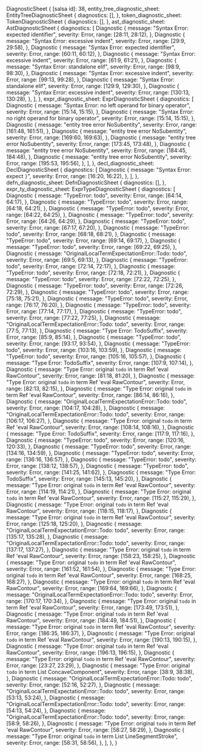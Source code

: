 DiagnosticSheet {
    [salsa id]: 38,
    entity_tree_diagnostic_sheet: EntityTreeDiagnosticSheet {
        diagnostics: [],
    },
    token_diagnostic_sheet: TokenDiagnosticSheet {
        diagnostics: [],
    },
    ast_diagnostic_sheet: AstDiagnosticSheet {
        diagnostics: [
            Diagnostic {
                message: "Syntax Error: expected identifier",
                severity: Error,
                range: [28:11, 28:12),
            },
            Diagnostic {
                message: "Syntax Error: excessive indent",
                severity: Error,
                range: [29:9, 29:58),
            },
            Diagnostic {
                message: "Syntax Error: expected identifier",
                severity: Error,
                range: [60:11, 60:12),
            },
            Diagnostic {
                message: "Syntax Error: excessive indent",
                severity: Error,
                range: [61:9, 61:21),
            },
            Diagnostic {
                message: "Syntax Error: standalone elif",
                severity: Error,
                range: [98:9, 98:30),
            },
            Diagnostic {
                message: "Syntax Error: excessive indent",
                severity: Error,
                range: [99:13, 99:28),
            },
            Diagnostic {
                message: "Syntax Error: standalone elif",
                severity: Error,
                range: [129:9, 129:30),
            },
            Diagnostic {
                message: "Syntax Error: excessive indent",
                severity: Error,
                range: [130:13, 130:28),
            },
        ],
    },
    expr_diagnostic_sheet: ExprDiagnosticSheet {
        diagnostics: [
            Diagnostic {
                message: "Syntax Error: no left operand for binary operator",
                severity: Error,
                range: [15:14, 15:15),
            },
            Diagnostic {
                message: "Syntax Error: no right operand for binary operator",
                severity: Error,
                range: [15:14, 15:15),
            },
            Diagnostic {
                message: "entity tree error NoSubentity",
                severity: Error,
                range: [161:48, 161:51),
            },
            Diagnostic {
                message: "entity tree error NoSubentity",
                severity: Error,
                range: [169:60, 169:63),
            },
            Diagnostic {
                message: "entity tree error NoSubentity",
                severity: Error,
                range: [173:45, 173:48),
            },
            Diagnostic {
                message: "entity tree error NoSubentity",
                severity: Error,
                range: [184:45, 184:48),
            },
            Diagnostic {
                message: "entity tree error NoSubentity",
                severity: Error,
                range: [195:53, 195:56),
            },
        ],
    },
    decl_diagnostic_sheet: DeclDiagnosticSheet {
        diagnostics: [
            Diagnostic {
                message: "Syntax Error: expect `}`",
                severity: Error,
                range: [16:20, 16:22),
            },
        ],
    },
    defn_diagnostic_sheet: DefnDiagnosticSheet {
        diagnostics: [],
    },
    expr_ty_diagnostic_sheet: ExprTypeDiagnosticSheet {
        diagnostics: [
            Diagnostic {
                message: "TypeError: todo",
                severity: Error,
                range: [64:14, 64:17),
            },
            Diagnostic {
                message: "TypeError: todo",
                severity: Error,
                range: [64:18, 64:21),
            },
            Diagnostic {
                message: "TypeError: todo",
                severity: Error,
                range: [64:22, 64:25),
            },
            Diagnostic {
                message: "TypeError: todo",
                severity: Error,
                range: [64:26, 64:29),
            },
            Diagnostic {
                message: "TypeError: todo",
                severity: Error,
                range: [67:17, 67:20),
            },
            Diagnostic {
                message: "TypeError: todo",
                severity: Error,
                range: [68:18, 68:21),
            },
            Diagnostic {
                message: "TypeError: todo",
                severity: Error,
                range: [69:14, 69:17),
            },
            Diagnostic {
                message: "TypeError: todo",
                severity: Error,
                range: [69:22, 69:25),
            },
            Diagnostic {
                message: "OriginalLocalTermExpectationError::Todo: todo",
                severity: Error,
                range: [69:5, 69:13),
            },
            Diagnostic {
                message: "TypeError: todo",
                severity: Error,
                range: [72:14, 72:17),
            },
            Diagnostic {
                message: "TypeError: todo",
                severity: Error,
                range: [72:18, 72:21),
            },
            Diagnostic {
                message: "TypeError: todo",
                severity: Error,
                range: [72:22, 72:25),
            },
            Diagnostic {
                message: "TypeError: todo",
                severity: Error,
                range: [72:26, 72:29),
            },
            Diagnostic {
                message: "TypeError: todo",
                severity: Error,
                range: [75:18, 75:21),
            },
            Diagnostic {
                message: "TypeError: todo",
                severity: Error,
                range: [76:17, 76:20),
            },
            Diagnostic {
                message: "TypeError: todo",
                severity: Error,
                range: [77:14, 77:17),
            },
            Diagnostic {
                message: "TypeError: todo",
                severity: Error,
                range: [77:22, 77:25),
            },
            Diagnostic {
                message: "OriginalLocalTermExpectationError::Todo: todo",
                severity: Error,
                range: [77:5, 77:13),
            },
            Diagnostic {
                message: "Type Error: TodoSuffix",
                severity: Error,
                range: [85:9, 85:14),
            },
            Diagnostic {
                message: "TypeError: todo",
                severity: Error,
                range: [93:17, 93:54),
            },
            Diagnostic {
                message: "TypeError: todo",
                severity: Error,
                range: [103:16, 103:59),
            },
            Diagnostic {
                message: "TypeError: todo",
                severity: Error,
                range: [105:16, 105:57),
            },
            Diagnostic {
                message: "Type Error: TodoSuffix",
                severity: Error,
                range: [107:9, 107:14),
            },
            Diagnostic {
                message: "Type Error: original `todo` in term Ref 'eval RawContour",
                severity: Error,
                range: [81:18, 81:20),
            },
            Diagnostic {
                message: "Type Error: original `todo` in term Ref 'eval RawContour",
                severity: Error,
                range: [82:13, 82:15),
            },
            Diagnostic {
                message: "Type Error: original `todo` in term Ref 'eval RawContour",
                severity: Error,
                range: [86:14, 86:16),
            },
            Diagnostic {
                message: "OriginalLocalTermExpectationError::Todo: todo",
                severity: Error,
                range: [104:17, 104:28),
            },
            Diagnostic {
                message: "OriginalLocalTermExpectationError::Todo: todo",
                severity: Error,
                range: [106:17, 106:27),
            },
            Diagnostic {
                message: "Type Error: original `todo` in term Ref 'eval RawContour",
                severity: Error,
                range: [108:14, 108:16),
            },
            Diagnostic {
                message: "Type Error: TodoSuffix",
                severity: Error,
                range: [117:9, 117:16),
            },
            Diagnostic {
                message: "TypeError: todo",
                severity: Error,
                range: [120:16, 120:33),
            },
            Diagnostic {
                message: "TypeError: todo",
                severity: Error,
                range: [134:16, 134:59),
            },
            Diagnostic {
                message: "TypeError: todo",
                severity: Error,
                range: [136:16, 136:57),
            },
            Diagnostic {
                message: "TypeError: todo",
                severity: Error,
                range: [138:12, 138:57),
            },
            Diagnostic {
                message: "TypeError: todo",
                severity: Error,
                range: [141:25, 141:62),
            },
            Diagnostic {
                message: "Type Error: TodoSuffix",
                severity: Error,
                range: [145:13, 145:20),
            },
            Diagnostic {
                message: "Type Error: original `todo` in term Ref 'eval RawContour",
                severity: Error,
                range: [114:19, 114:21),
            },
            Diagnostic {
                message: "Type Error: original `todo` in term Ref 'eval RawContour",
                severity: Error,
                range: [115:27, 115:29),
            },
            Diagnostic {
                message: "Type Error: original `todo` in term Ref 'eval RawContour",
                severity: Error,
                range: [118:15, 118:17),
            },
            Diagnostic {
                message: "Type Error: original `todo` in term Ref 'eval RawContour",
                severity: Error,
                range: [125:18, 125:20),
            },
            Diagnostic {
                message: "OriginalLocalTermExpectationError::Todo: todo",
                severity: Error,
                range: [135:17, 135:28),
            },
            Diagnostic {
                message: "OriginalLocalTermExpectationError::Todo: todo",
                severity: Error,
                range: [137:17, 137:27),
            },
            Diagnostic {
                message: "Type Error: original `todo` in term Ref 'eval RawContour",
                severity: Error,
                range: [158:23, 158:25),
            },
            Diagnostic {
                message: "Type Error: original `todo` in term Ref 'eval RawContour",
                severity: Error,
                range: [161:52, 161:54),
            },
            Diagnostic {
                message: "Type Error: original `todo` in term Ref 'eval RawContour",
                severity: Error,
                range: [168:25, 168:27),
            },
            Diagnostic {
                message: "Type Error: original `todo` in term Ref 'eval RawContour",
                severity: Error,
                range: [169:64, 169:66),
            },
            Diagnostic {
                message: "OriginalLocalTermExpectationError::Todo: todo",
                severity: Error,
                range: [170:17, 170:34),
            },
            Diagnostic {
                message: "Type Error: original `todo` in term Ref 'eval RawContour",
                severity: Error,
                range: [173:49, 173:51),
            },
            Diagnostic {
                message: "Type Error: original `todo` in term Ref 'eval RawContour",
                severity: Error,
                range: [184:49, 184:51),
            },
            Diagnostic {
                message: "Type Error: original `todo` in term Ref 'eval RawContour",
                severity: Error,
                range: [186:35, 186:37),
            },
            Diagnostic {
                message: "Type Error: original `todo` in term Ref 'eval RawContour",
                severity: Error,
                range: [190:13, 190:15),
            },
            Diagnostic {
                message: "Type Error: original `todo` in term Ref 'eval RawContour",
                severity: Error,
                range: [196:13, 196:15),
            },
            Diagnostic {
                message: "Type Error: original `todo` in term Ref 'eval RawContour",
                severity: Error,
                range: [23:27, 23:29),
            },
            Diagnostic {
                message: "Type Error: original `todo` in term List ConcaveComponent",
                severity: Error,
                range: [38:9, 38:38),
            },
            Diagnostic {
                message: "OriginalLocalTermExpectationError::Todo: todo",
                severity: Error,
                range: [52:16, 52:27),
            },
            Diagnostic {
                message: "OriginalLocalTermExpectationError::Todo: todo",
                severity: Error,
                range: [53:13, 53:24),
            },
            Diagnostic {
                message: "OriginalLocalTermExpectationError::Todo: todo",
                severity: Error,
                range: [54:13, 54:24),
            },
            Diagnostic {
                message: "OriginalLocalTermExpectationError::Todo: todo",
                severity: Error,
                range: [58:9, 58:26),
            },
            Diagnostic {
                message: "Type Error: original `todo` in term Ref 'eval RawContour",
                severity: Error,
                range: [58:27, 58:29),
            },
            Diagnostic {
                message: "Type Error: original `todo` in term List LineSegmentStroke",
                severity: Error,
                range: [58:31, 58:56),
            },
        ],
    },
}